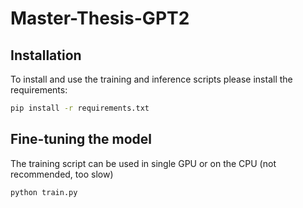 # Master-Thesis-GPT2

## Installation
To install and use the training and inference scripts please install the requirements:
```bash
pip install -r requirements.txt
```

## Fine-tuning the model
The training script can be used in single GPU or on the CPU (not recommended, too slow)
```bash
python train.py 
```
